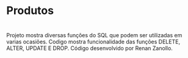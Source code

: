 # Produtos
<h1></h1>
Projeto mostra diversas funções do SQL que podem ser utilizadas em varias ocasiões.
Codigo mostra funcionalidade das funções DELETE, ALTER, UPDATE E DROP.
Código desenvolvido por Renan Zanollo.

